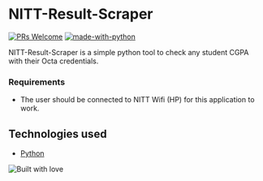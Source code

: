 # NITT-Result-Scraper

[![PRs Welcome](https://img.shields.io/badge/contributions-welcome-brightgreen.svg)](http://makeapullrequest.com) [![made-with-python](https://img.shields.io/badge/made%20with-python-blue.svg)](https://www.python.org/) 

NITT-Result-Scraper is a simple python tool to check any student CGPA with their Octa credentials.

### Requirements
* The user should be connected to NITT Wifi (HP) for this application to work.

## Technologies used
* [Python](https://www.python.org/) 

![Built with love](http://forthebadge.com/images/badges/built-with-love.svg)